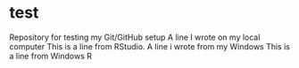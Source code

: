 # test
Repository for testing my Git/GitHub setup
A line I wrote on my local computer
This is a line from RStudio.
A line i wrote from my Windows 
This is a line from Windows R
